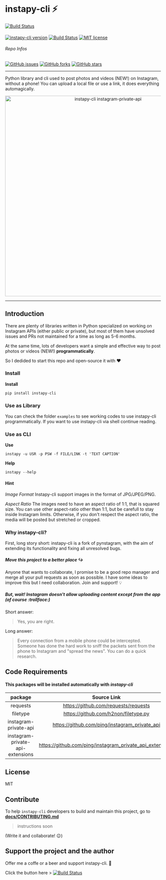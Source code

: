 # **instapy-cli** :zap:

[![Build Status](https://img.shields.io/badge/Paypal-DONATE-blue.svg?logo=paypal
)](https://paypal.me/b3nab)
####
[![instapy-cli version](https://img.shields.io/pypi/v/instapy-cli.svg)](https://pypi.org/project/instapy-cli)
[![Build Status](https://travis-ci.org/b3nab/instapy-cli.svg?branch=master)](https://travis-ci.org/b3nab/instapy-cli)
[![MIT license](https://img.shields.io/github/license/b3nab/instapy-cli.svg)](https://github.com/b3nab/instapy-cli/blob/master/LICENSE)

###### *Repo Infos*
[![GitHub issues](https://img.shields.io/github/issues/b3nab/instapy-cli.svg)](https://github.com/b3nab/instapy-cli/issues)
[![GitHub forks](https://img.shields.io/github/forks/b3nab/instapy-cli.svg)](https://github.com/b3nab/instapy-cli/network)
[![GitHub stars](https://img.shields.io/github/stars/b3nab/instapy-cli.svg)](https://github.com/b3nab/instapy-cli/stargazers)

---

Python library and cli used to post photos and videos (NEW!) on Instagram, without a phone!
You can upload a local file or use a link, it does everything automagically.

<p align="center">
  <img src="https://raw.githubusercontent.com/b3nab/instapy-cli/master/docs/instagram-private-banner.png" alt="instapy-cli instagram-private-api" width="650px">
</p>

---

## Introduction
There are plenty of libraries written in Python specialized on working on Instagram APIs (either public or private), but most of them have unsolved issues and PRs not maintained for a time as long as 5-6 months.

At the same time, lots of developers want a simple and effective way to post photos or videos (NEW!) **programmatically**.

So I dedided to start this repo and open-source it with :heart:


### Install

**Install**

```shell
pip install instapy-cli
```

### Use as Library

You can check the folder `examples` to see working codes to use instapy-cli programmatically.
If you want to use instapy-cli via shell continue reading.

### Use as CLI

**Use**

```shell
instapy -u USR -p PSW -f FILE/LINK -t 'TEXT CAPTION'
```

**Help**

```shell
instapy --help
```


#### Hint
*Image Format*
Instapy-cli support images in the format of JPG/JPEG/PNG.

*Aspect Ratio*
The images need to have an aspect ratio of 1:1, that is squared size.
You can use other aspect-ratio other than 1:1, but be carefull to stay inside Instagram limits.
Otherwise, if you don't respect the aspect ratio, the media will be posted but stretched or cropped.

### Why instapy-cli?
First, long story short: instapy-cli is a fork of pynstagram, with the aim of extending its functionality and fixing all unresolved bugs.

##### Move this project to a better place :arrow_right_hook:
Anyone that wants to collaborate, I promise to be a good repo manager and merge all your pull requests as soon as possible.
I have some ideas to improve this but I need collaboration. Join and support! :bulb:

##### But, wait! Instagram doesn't allow uploading content except from the app (of course :trollface:)
Short answer:
> Yes, you are right.

Long answer:
> Every connection from a mobile phone could be intercepted. Someone has done the hard work to sniff the packets sent from the phone to Instagram and "spread the news". You can do a quick research.

## Code Requirements
#### This packages will be installed automatically with *instapy-cli*

| package     | Source Link |
| :---:       | :---: |
| requests    | https://github.com/requests/requests |
| filetype    | https://github.com/h2non/filetype.py |
| instagram-private-api    | https://github.com/ping/instagram_private_api |
| instagram-private-api-extensions    | https://github.com/ping/instagram_private_api_extensions |

## License
MIT

## Contribute
To help `instapy-cli` developers to build and maintain this project, go to **[docs/CONTRIBUTING.md](/docs/CONTRIBUTING.md)**
> instructions soon

(Write it and collaborate! :wink:)

## Support the project and the author
Offer me a coffe or a beer and support instapy-cli. :tada:

Click the button here >
[![Build Status](https://img.shields.io/badge/Paypal-DONATE-blue.svg?logo=paypal
)](https://paypal.me/b3nab)
